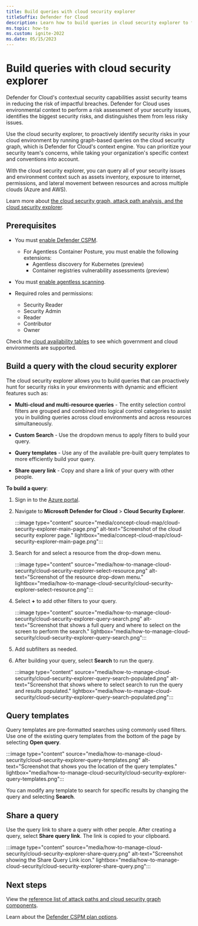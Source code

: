 ```yaml
---
title: Build queries with cloud security explorer
titleSuffix: Defender for Cloud
description: Learn how to build queries in cloud security explorer to find vulnerabilities that exist on your multicloud environment.
ms.topic: how-to
ms.custom: ignite-2022
ms.date: 05/15/2023
---
```


# Build queries with cloud security explorer

Defender for Cloud's contextual security capabilities assist security teams in reducing the risk of impactful breaches. Defender for Cloud uses environmental context to perform a risk assessment of your security issues, identifies the biggest security risks, and distinguishes them from less risky issues.

Use the cloud security explorer, to proactively identify security risks in your cloud environment by running graph-based queries on the cloud security graph, which is Defender for Cloud's context engine. You can prioritize your security team's concerns, while taking your organization's specific context and conventions into account.  

With the cloud security explorer, you can query all of your security issues and environment context such as assets inventory, exposure to internet, permissions, and lateral movement between resources and across multiple clouds (Azure and AWS).

Learn more about [the cloud security graph, attack path analysis, and the cloud security explorer](concept-attack-path.md).

## Prerequisites

- You must [enable Defender CSPM](enable-enhanced-security.md).
    - For Agentless Container Posture, you must enable the following extensions:
        - Agentless discovery for Kubernetes (preview)
        - Container registries vulnerability assessments (preview)

- You must [enable agentless scanning](enable-vulnerability-assessment-agentless.md).

- Required roles and permissions: 
    - Security Reader
    - Security Admin
    - Reader
    - Contributor
    - Owner

Check the [cloud availability tables](supported-machines-endpoint-solutions-clouds-servers.md) to see which government and cloud environments are supported.

## Build a query with the cloud security explorer

The cloud security explorer allows you to build queries that can proactively hunt for security risks in your environments with dynamic and efficient features such as:

- **Multi-cloud and multi-resource queries** - The entity selection control filters are grouped and combined into logical control categories to assist you in building queries across cloud environments and across resources simultaneously.

- **Custom Search** - Use the dropdown menus to apply filters to build your query.

- **Query templates** -  Use any of the available pre-built query templates to more efficiently build your query.

- **Share query link** - Copy and share a link of your query with other people.

**To build a query**:

1. Sign in to the [Azure portal](https://portal.azure.com).

1. Navigate to **Microsoft Defender for Cloud** > **Cloud Security Explorer**.

    :::image type="content" source="media/concept-cloud-map/cloud-security-explorer-main-page.png" alt-text="Screenshot of the cloud security explorer page." lightbox="media/concept-cloud-map/cloud-security-explorer-main-page.png":::

1. Search for and select a resource from the drop-down menu. 

      :::image type="content" source="media/how-to-manage-cloud-security/cloud-security-explorer-select-resource.png" alt-text="Screenshot of the resource drop-down menu." lightbox="media/how-to-manage-cloud-security/cloud-security-explorer-select-resource.png":::

1. Select **+** to add other filters to your query.
    
    :::image type="content" source="media/how-to-manage-cloud-security/cloud-security-explorer-query-search.png" alt-text="Screenshot that shows a full query and where to select on the screen to perform the search." lightbox="media/how-to-manage-cloud-security/cloud-security-explorer-query-search.png":::

1. Add subfilters as needed.

1. After building your query, select **Search** to run the query.

    :::image type="content" source="media/how-to-manage-cloud-security/cloud-security-explorer-query-search-populated.png" alt-text="Screenshot that shows where to select search to run the query and results populated." lightbox="media/how-to-manage-cloud-security/cloud-security-explorer-query-search-populated.png":::

## Query templates

Query templates are pre-formatted searches using commonly used filters. Use one of the existing query templates from the bottom of the page by selecting **Open query**.

:::image type="content" source="media/how-to-manage-cloud-security/cloud-security-explorer-query-templates.png" alt-text="Screenshot that shows you the location of the query templates." lightbox="media/how-to-manage-cloud-security/cloud-security-explorer-query-templates.png":::

You can modify any template to search for specific results by changing the query and selecting **Search**.


## Share a query

Use the query link to share a query with other people. After creating a query, select **Share query link**. The link is copied to your clipboard.

:::image type="content" source="media/how-to-manage-cloud-security/cloud-security-explorer-share-query.png" alt-text="Screenshot showing the Share Query Link icon." lightbox="media/how-to-manage-cloud-security/cloud-security-explorer-share-query.png":::

## Next steps

View the [reference list of attack paths and cloud security graph components](attack-path-reference.md).

Learn about the [Defender CSPM plan options](concept-cloud-security-posture-management.md#defender-cspm-plan-options).
